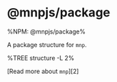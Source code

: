 # @mnpjs/package

%NPM: @mnpjs/package%

A package structure for `mnp`.

%TREE structure -L 2%

[Read more about `mnp`][2]
